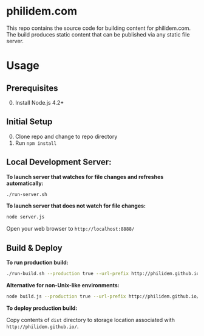 philidem.com
============

This repo contains the source code for building content
for philidem.com. The build produces static content that
can be published via any static file server.

# Usage

## Prerequisites

0. Install Node.js 4.2+

## Initial Setup

0. Clone repo and change to repo directory
0. Run `npm install`

## Local Development Server:

**To launch server that watches for file changes and refreshes automatically:**

```bash
./run-server.sh
```

**To launch server that does not watch for file changes:**

```bash
node server.js
```

Open your web browser to `http://localhost:8888/`

## Build & Deploy

**To run production build:**

```bash
./run-build.sh --production true --url-prefix http://philidem.github.io/
```

**Alternative for non-Unix-like environments:**

```bash
node build.js --production true --url-prefix http://philidem.github.io/
```

**To deploy production build:**

Copy contents of `dist` directory to storage location associated
with `http://philidem.github.io/`.
